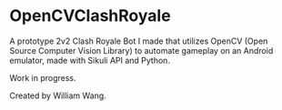 # OpenCVClashRoyale
A prototype 2v2 Clash Royale Bot I made that utilizes OpenCV (Open Source Computer Vision Library) to automate gameplay on an Android emulator, made with Sikuli API and Python.

Work in progress. 

Created by William Wang.
